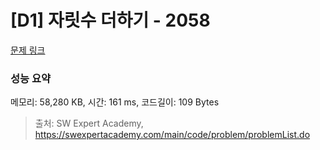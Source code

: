 # [D1] 자릿수 더하기 - 2058 

[문제 링크](https://swexpertacademy.com/main/code/problem/problemDetail.do?contestProbId=AV5QPRjqA10DFAUq) 

### 성능 요약

메모리: 58,280 KB, 시간: 161 ms, 코드길이: 109 Bytes



> 출처: SW Expert Academy, https://swexpertacademy.com/main/code/problem/problemList.do